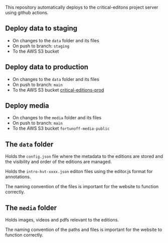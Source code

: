 This repository automatically deploys to the critical-editons project server using github actions.

## Deploy data to staging

- On changes to the `data` folder and its files
- On push to branch: `staging`
- To the AWS S3 bucket [](staging.editions.fortunoff.library.yale.edu)

## Deploy data to production

- On changes to the `data` folder and its files
- On push to branch: `main`
- To the AWS S3 bucket [critical-editions-prod](editions.fortunoff.library.yale.edu)

## Deploy media

- On changes to the `media` folder and its files
- On push to branch: `main`
- To the AWS S3 bucket `fortunoff-media-public`

## The `data` folder

Holds the `config.json` file where the metadata to the editions are stored
and the visibility and order of the editions are managed.

Holds the `intro-hvt-xxxx.json` editon files using the editor.js format for annotations.

The naming convention of the files is important for the website to function correctly.

## The `media` folder

Holds images, videos and pdfs relevant to the editions.

The naming convention of the paths and files is important for the website to function correctly.
